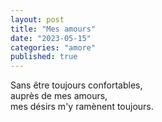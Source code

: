 ```yaml
---
layout: post
title: "Mes amours"
date: "2023-05-15"
categories: "amore"
published: true
---
```


Sans être toujours confortables,  
auprès de mes amours,  
mes désirs m'y ramènent toujours.  

